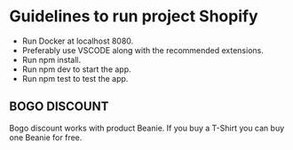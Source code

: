 # Guidelines to run project Shopify

- Run Docker at localhost 8080.
- Preferably use VSCODE along with the recommended extensions.
- Run npm install.
- Run npm dev to start the app.
- Run npm test to test the app.

## BOGO DISCOUNT

Bogo discount works with product Beanie. If you buy a T-Shirt you can buy one Beanie for free.
